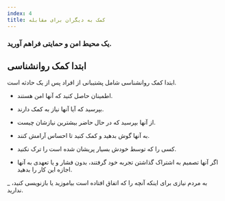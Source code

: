 ```yaml
---
index: 4
title: کمک به دیگران برای مقابله
---
```

### یک محیط امن و حمایتی فراهم آورید.

## ابتدا کمک روانشناسی

ابتدا کمک روانشناسی شامل پشتیبانی از افراد پس از یک حادثه است.

*   اطمینان حاصل کنید که آنها امن هستند.

*   بپرسید که آیا آنها نیاز به کمک دارند.

*   از آنها بپرسید که در حال حاضر بیشترین نیازشان چیست.

*   به آنها گوش بدهید و کمک کنید تا احساس آرامش کنند.

*   کسی را که توسط خودش بسیار پریشان شده است را ترک نکنید.

*   اگر آنها تصمیم به اشتراک گذاشتن تجربه خود گرفتند، بدون فشار و یا تعهدی به آنها اجازه این کار را بدهید.

_ به مردم نیازی برای اینکه آنچه را که اتفاق افتاده است بیاموزید یا بازنویسی کنید، ندارید.